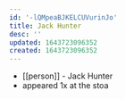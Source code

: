 ```yaml
---
id: '-lQMpeaBJKELCUVurinJo'
title: Jack Hunter
desc: ''
updated: 1643723096352
created: 1643723096352
---
```



- [[person]] - Jack Hunter
- appeared 1x at the stoa
